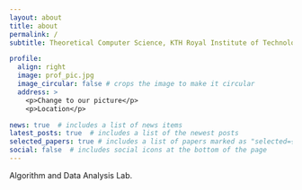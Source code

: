 ```yaml
---
layout: about
title: about
permalink: /
subtitle: Theoretical Computer Science, KTH Royal Institute of Technology 

profile:
  align: right
  image: prof_pic.jpg
  image_circular: false # crops the image to make it circular
  address: >
    <p>Change to our picture</p>
    <p>Location</p>

news: true  # includes a list of news items
latest_posts: true  # includes a list of the newest posts
selected_papers: true # includes a list of papers marked as "selected={true}"
social: false  # includes social icons at the bottom of the page
---
```


Algorithm and Data Analysis Lab.

